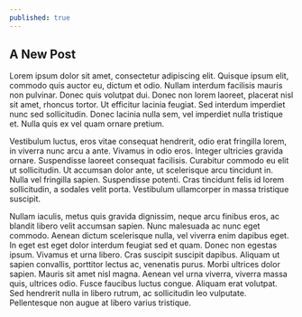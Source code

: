 ```yaml
---
published: true
---
```

## A New Post

Lorem ipsum dolor sit amet, consectetur adipiscing elit. Quisque ipsum elit, commodo quis auctor eu, dictum et odio. Nullam interdum facilisis mauris non pulvinar. Donec quis volutpat dui. Donec non lorem laoreet, placerat nisl sit amet, rhoncus tortor. Ut efficitur lacinia feugiat. Sed interdum imperdiet nunc sed sollicitudin. Donec lacinia nulla sem, vel imperdiet nulla tristique et. Nulla quis ex vel quam ornare pretium.

Vestibulum luctus, eros vitae consequat hendrerit, odio erat fringilla lorem, in viverra nunc arcu a ante. Vivamus in odio eros. Integer ultricies gravida ornare. Suspendisse laoreet consequat facilisis. Curabitur commodo eu elit ut sollicitudin. Ut accumsan dolor ante, ut scelerisque arcu tincidunt in. Nulla vel fringilla sapien. Suspendisse potenti. Cras tincidunt felis id lorem sollicitudin, a sodales velit porta. Vestibulum ullamcorper in massa tristique suscipit.

Nullam iaculis, metus quis gravida dignissim, neque arcu finibus eros, ac blandit libero velit accumsan sapien. Nunc malesuada ac nunc eget commodo. Aenean dictum scelerisque nulla, vel viverra enim dapibus eget. In eget est eget dolor interdum feugiat sed et quam. Donec non egestas ipsum. Vivamus et urna libero. Cras suscipit suscipit dapibus. Aliquam ut sapien convallis, porttitor lectus ac, venenatis purus. Morbi ultrices dolor sapien. Mauris sit amet nisl magna. Aenean vel urna viverra, viverra massa quis, ultrices odio. Fusce faucibus luctus congue. Aliquam erat volutpat. Sed hendrerit nulla in libero rutrum, ac sollicitudin leo vulputate. Pellentesque non augue at libero varius tristique.
